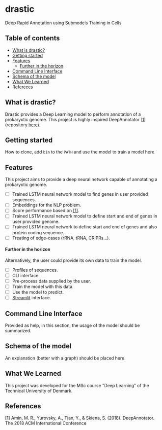 # drastic

Deep Rapid Annotation using Submodels Training in Cells

## Table of contents
<!--ts-->
   * [What is drastic?](#what-is-drastic)
   * [Getting started](#getting-started)
   * [Features](#features)
      * [Further in the horizon](#further-in-the-horizon)
   * [Command Line Interface](#command-line-interface)
   * [Schema of the model](#schema-of-the-model)
   * [What We Learned](#what-we-learned)
   * [Refereces](#references)
<!--te-->

## What is drastic?

Drastic provides a Deep Learning model to perform annotation of a prokaryotic genome.
This project is highly inspired DeepAnnotator [[1]](#amin2019) (repository [here](https://github.com/ruhulsbu/DeepAnnotator)).

## Getting started

How to clone, add `bin` to the `PATH` and use the model to train a model here.

## Features

This project aims to provide a deep neural network capable of annotating a prokaryotic
genome.

* [ ] Trained LSTM neural network model to find genes in user provided sequences.
* [ ] Embeddings for the NLP problem.
* [ ] Score performance based on [[1]](#amin2019).
* [ ] Trained LSTM neural network model to define start and end of genes in user provided
genome.
* [ ] Trained LSTM neural network to define start and end of genes and also protein coding sequence.
* [ ] Treating of edge-cases (rRNA, tRNA, CRIPRs...).

#### Further in the horizon

Alternatively, the user could provide its own data to train the model.

* [ ] Profiles of sequences.
* [ ] CLI interface.
* [ ] Pre-process data supplied by the user.
* [ ] Train the model with this data.
* [ ] Use the model to predict.
* [ ] [Streamlit](https://streamlit.io/) interface.

## Command Line Interface

Provided as help, in this section, the usage of the model should be summarized.

## Schema of the model

An explanation (better with a graph) should be placed here.

## What We Learned

This project was developed for the MSc course "Deep Learning" of the Technical University of Denmark.

## References

[<a name="amin2019">1</a>] Amin, M. R., Yurovsky, A., Tian, Y., & Skiena, S. (2018). DeepAnnotator. The 2018 ACM International Conference
